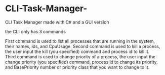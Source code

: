 # CLI-Task-Manager-
CLI Task Manager made with C# and a GUI version

the CLI only has 3 commands

First command is used to list all processes
that are running in the system, their names,
ids, and CpuUsage.
Second command is used to kill a process,
the user input the kill (you specified)
command and process id to kill it.
Third command is used to change priority of
a process, the user input the change priority
(you specified) command, process id to
change its priority, and BasePriority number
or priority class that you want to change to
it.
